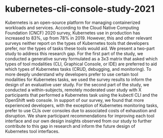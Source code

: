 # kubernetes-cli-console-study-2021

Kubernetes is an open-source platform for managing containerized workloads and services. According to the Cloud Native Computing Foundation (CNCF) 2020 survey, Kubernetes use in production has increased to 83%, up from 78% in 2019. However, this and other relevant surveys neither report on the types of Kubernetes tools that developers prefer, nor the types of tasks these tools would aid. We present a two-part study to address this research gap. For the first part of the study, we conducted a generative survey formulated as a 3x3 matrix that asked which types of tool modalities (CLI, Graphical Console, or IDE) are preferred to aid which types of Kubernetes tasks (CRUD, debugging, and monitoring). To more deeply understand why developers prefer to use certain tool modalities for Kubernetes tasks, we used the survey results to inform the design of an evaluative user study. For the second part of the study, we conducted a within-subjects, remotely moderated user study with X participants that performed a Kubernetes task using the kubectl CLI and the OpenShift web console. In support of our survey, we found that more experienced developers, with the exception of Kubernetes monitoring tasks, prefer to use CLIs over consoles due to associated costs of exhaustion and disruption. We share participant recommendations for improving each tool interface and our own design insights observed from our study to further contribute to this gap in research and inform the future design of Kubernetes tool interfaces.
